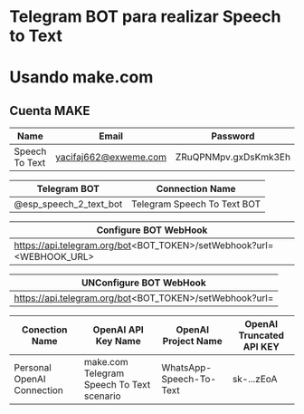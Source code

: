 # Telegram BOT para realizar Speech to Text
# Usando make.com

## Cuenta MAKE

| Name | Email | Password |
| --- | --- | --- |
| Speech To Text | yacifaj662@exweme.com | ZRuQPNMpv.gxDsKmk3Eh |

| Telegram BOT | Connection Name |
| --- | --- |
| @esp_speech_2_text_bot | Telegram Speech To Text BOT |

| Configure BOT WebHook |
| --- |
| https://api.telegram.org/bot<BOT_TOKEN>/setWebhook?url=<WEBHOOK_URL> |

| UNConfigure BOT WebHook |
| --- |
| https://api.telegram.org/bot<BOT_TOKEN>/setWebhook?url= |

| Conection Name | OpenAI API Key Name | OpenAI Project Name | OpenAI Truncated API KEY |
| --- | --- | --- | --- |
| Personal OpenAI Connection | make.com Telegram Speech To Text scenario	 | WhatsApp-Speech-To-Text | sk-...zEoA |


